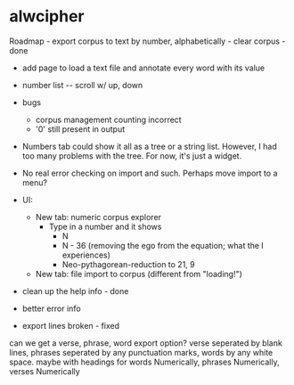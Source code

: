 # alwcipher

Roadmap
    - export corpus to text by number, alphabetically
    - clear corpus - done
- add page to load a text file and annotate every word with its value
- number list -- scroll w/ up, down
- bugs
    - corpus management counting incorrect
    - '0' still present in output

- Numbers tab could show it all as a tree or a string list. However, I had too many problems with the tree. For now, it's just a widget.
- No real error checking on import and such. Perhaps move import to a menu?
- UI:
    - New tab: numeric corpus explorer
        - Type in a number and it shows
            - N
            - N - 36 (removing the ego from the equation; what the I experiences)
            - Neo-pythagorean-reduction to 21, 9
    - New tab: file import to corpus (different from "loading!")
- clean up the help info - done
- better error info
- export lines broken - fixed


can we get a verse, phrase, word export option? verse seperated by blank lines, phrases seperated by any punctuation marks, words by any white space. 
maybe with headings for words Numerically, phrases Numerically,
verses Numerically